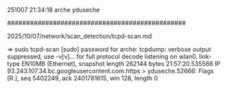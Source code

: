 251007
21:34:18
arche
yduseche

###############################################

2025/10/07/network/scan_detection/tcpd-scan.md

=> sudo tcpd-scan 
[sudo] password for arche: 
tcpdump: verbose output suppressed, use -v[v]... for full protocol decode
listening on wlan0, link-type EN10MB (Ethernet), snapshot length 262144 bytes
21:57:20.535568 IP 93.243.107.34.bc.googleusercontent.com.https > yduseche.52666: Flags [R.], seq 5402249, ack 2401781615, win 128, length 0

